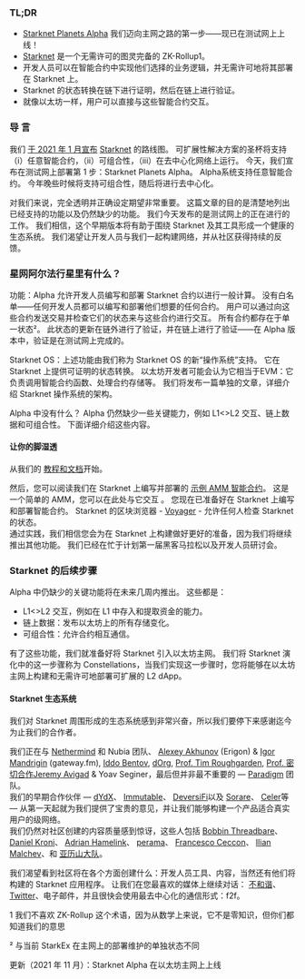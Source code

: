 ### TL;DR

* [Starknet Planets Alpha](https://voyager.online/) 我们迈向主网之路的第一步——现已在测试网上上线！
* [Starknet](https://starkware.co/product/starknet/) 是一个无需许可的图灵完备的 ZK-Rollup1。
* 开发人员可以在智能合约中实现他们选择的业务逻辑，并无需许可地将其部署在 Starknet 上。
* Starknet 的状态转换在链下进行证明，然后在链上进行验证。
* 就像以太坊一样，用户可以直接与这些智能合约交互。

### 导 言

我们 [于 2021 年 1 月宣布](https://medium.com/starkware/on-the-road-to-starknet-a-permissionless-stark-powered-l2-zk-rollup-83be53640880) [Starknet](https://starkware.co/product/starknet/) 的路线图。 可扩展性解决方案的圣杯将支持（i）任意智能合约，（ii）可组合性，（iii）在去中心化网络上运行。 今天，我们宣布在测试网上部署第 1 步：Starknet Planets Alpha。 Alpha系统支持任意智能合约。 今年晚些时候将支持可组合性，随后将进行去中心化。

对我们来说，完全透明并正确设定期望非常重要。 这篇文章的目的是清楚地列出已经支持的功能以及仍然缺少的功能。 我们今天发布的是测试网上的正在进行的工作。 我们相信，这个早期版本将有助于围绕 Starknet 及其工具形成一个健康的生态系统。 我们渴望让开发人员与我们一起构建网络，并从社区获得持续的反馈。

### 星网阿尔法行星里有什么？

功能：Alpha 允许开发人员编写和部署 Starknet 合约以进行一般计算。 没有白名单——任何开发人员都可以编写和部署他们想要的任何合约。 用户可以通过向这些合约发送交易并检查它们的状态来与这些合约进行交互。 所有合约都存在于单一状态²。 此状态的更新在链外进行了验证，并在链上进行了验证——在 Alpha 版本中，验证是在测试网上完成的。

Starknet OS：上述功能由我们称为 Starknet OS 的新“操作系统”支持。 它在 Starknet 上提供可证明的状态转换。 以太坊开发者可能会认为它相当于EVM：它负责调用智能合约函数、处理合约存储等。 我们将发布一篇单独的文章，详细介绍 Starknet 操作系统的架构。

Alpha 中没有什么？ Alpha 仍然缺少一些关键能力，例如 L1<>L2 交互、链上数据和可组合性。 下面详细介绍这些内容。

#### 让你的脚湿透

从我们的 [教程和文档](https://www.cairo-lang.org/docs/hello_starknet/)开始。

然后，您可以阅读我们在 Starknet 上编写并部署的 [示例 AMM 智能合约](http://cairo-lang.org/docs/hello_starknet/amm.html)。 这是一个简单的 AMM，您可以在此处与它交互 [](https://starkware-amm-demo.netlify.app/swap)。 您现在已准备好在 Starknet 上编写和部署智能合约。 Starknet 的区块浏览器 - [Voyager](https://voyager.online/) - 允许任何人检查 Starknet 的状态。\
通过实践，我们相信您会为在 Starknet 上构建做好更好的准备，因为我们将继续推出其他功能。 我们已经在忙于计划第一届黑客马拉松以及开发人员研讨会。

### Starknet 的后续步骤

Alpha 中仍缺少的关键功能将在未来几周内推出。 这些都是：

* L1<>L2 交互，例如在 L1 中存入和提取资金的能力。
* 链上数据：发布以太坊上的所有存储变化。
* 可组合性：允许合约相互通信。

有了这些功能，我们就准备好将 Starknet 引入以太坊主网。 我们将 Starknet 演化中的这一步骤称为 Constellations，当我们实现这一步骤时，您将能够在以太坊主网上构建和无需许可地部署可扩展的 L2 dApp。

#### Starknet 生态系统

我们对 Starknet 周围形成的生态系统感到非常兴奋，所以我们要停下来感谢迄今为止我们的合作者。

我们正在与 [Nethermind](https://twitter.com/nethermindeth) 和 Nubia 团队、 [Alexey Akhunov](https://twitter.com/realLedgerwatch) (Erigon) & [Igor Mandrigin](https://twitter.com/mandrigin) (gateway.fm), [Iddo Bentov](https://www.cs.cornell.edu/~iddo/), [dOrg](https://twitter.com/dOrg_tech), [Prof. Tim Roughgarden](https://twitter.com/algo_class), [Prof. 密切合作Jeremy Avigad](https://www.andrew.cmu.edu/user/avigad/) & Yoav Seginer，最后但并非最不重要的 — [Paradigm](https://twitter.com/paradigm) 团队。\
我们的早期合作伙伴 — [dYdX](https://twitter.com/dydxprotocol)、 [Immutable](https://twitter.com/Immutable)、 [DeversiFi](https://twitter.com/deversifi)以及 [Sorare](https://twitter.com/SorareHQ)、 [Celer](https://twitter.com/CelerNetwork)等 — 从第一天起就为我们提供了宝贵的意见，并让我们能够构建一个产品适合真实用户的级网络。\
我们仍然对社区创建的内容质量感到惊讶，这些人包括 [Bobbin Threadbare](https://twitter.com/bobbinth)、 [Daniel Kroni](https://github.com/danielkroeni/cairo-playground/blob/main/anon-bank/README.md)、 [Adrian Hamelink](https://twitter.com/adr1anh)、 [perama](https://twitter.com/eth_worm)、 [Francesco Ceccon](https://twitter.com/ceccon_me)、 [Ilian Malchev](http://twitter.com/imalchev)、和 [亚历山大队](https://blockchainpartner.fr/)。

我们渴望看到社区将在各个方面创建什么：开发人员工具、内容，当然还有他们将构建的 Starknet 应用程序。 让我们在您最喜欢的媒体上继续对话： [不和谐](https://discord.gg/uJ9HZTUk2Y)、 [Twitter](https://twitter.com/CairoLang)、电子邮件，并且很快会使用最去中心化的通信形式：f2f。

1 我们不喜欢 ZK-Rollup 这个术语，因为从数学上来说，它不是零知识，但你们都知道我们的意思

² 与当前 StarkEx 在主网上的部署维护的单独状态不同

更新（2021 年 11 月）：Starknet Alpha 在以太坊主网上上线